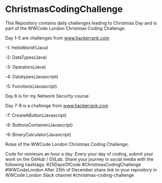 # ChristmasCodingChallenge
This Repository contains daily challenges leading to Christmas Day and is part of the  WWCode London Christmas Coding Challenge.


Day 1-5 are challenges from www.hackerrank.com

-1: HelloWorld!(Java)

-2: DataTypes(Java)

-3: Operators(Java)

-4: Datatypes(Javascript)

-5: Functions(Javascript)

Day 6 is for my Network Security course

Day 7-9 is a challenge from www.hackerrank.com

-7: CreateAButton(Javascript)

-8: ButtonsContainer(Javascript)

-9: BinaryCalculator(Javascript)


Rules of the WWCode London Christmas Coding Challenge:

Code for minimum an hour a day.
Every your day of coding, submit your work on the GitHub / GitLab. 
Share your journey in social media with the following hashtags: #25DaysOfCode #ChristmasCodingChallenge #WWCodeLondon
After 25th of December share link to your repository in WWCode London Slack channel #christmas-coding-challenge

